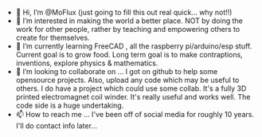 - 👋 Hi, I’m @MoFlux  (just going to fill this out real quick... why not!!) 
- 👀 I’m interested in making the world a better place. NOT by doing the work for other people, rather by teaching and empowering others to create for themselves.
- 🌱 I’m currently learning FreeCAD , all the raspberry pi/arduino/esp stuff.  Current goal is to grow food. Long term goal is to make contraptions, inventions, explore physics & mathematics. 
- 💞️ I’m looking to collaborate on ... I got on github to help some opensource projects. Also, upload any code which may be useful to others. I do have a project which could use some collab. It's a fully 3D printed electromagnet coil winder. It's really useful and works well. The code side is a huge undertaking. 
- 📫 How to reach me ... I've been off of social media for roughly 10 years. I'll do contact info later...

<!---
MoFlux/MoFlux is a ✨ special ✨ repository because its `README.md` (this file) appears on your GitHub profile.
You can click the Preview link to take a look at your changes.
--->
